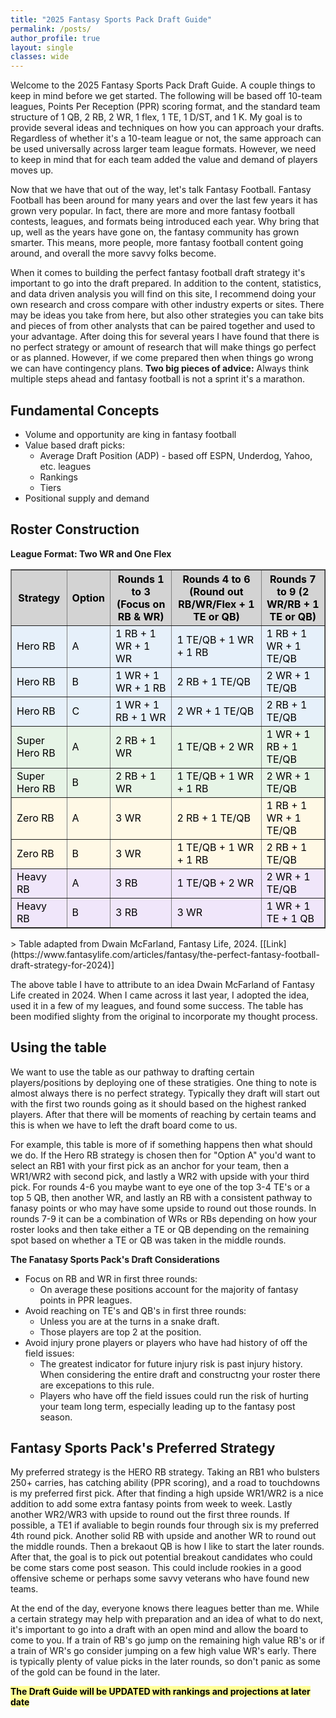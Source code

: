 ```yaml
---
title: "2025 Fantasy Sports Pack Draft Guide"
permalink: /posts/
author_profile: true
layout: single
classes: wide
---
```


Welcome to the 2025 Fantasy Sports Pack Draft Guide. A couple things to keep in mind before we get started. The following will be based off 10-team leagues, Points Per Reception (PPR) scoring format, and the standard team structure of 1 QB, 2 RB, 2 WR, 1 flex, 1 TE, 1 D/ST, and 1 K. My goal is to provide several ideas and techniques on how you can approach your drafts. Regardless of whether it's a 10-team league or not, the same approach can be used universally across larger team league formats. However, we need to keep in mind that for each team added the value and demand of players moves up.

Now that we have that out of the way, let's talk Fantasy Football. Fantasy Football has been around for many years and over the last few years it has grown very popular. In fact, there are more and more fantasy football contests, leagues, and formats being introduced each year. Why bring that up, well as the years have gone on, the fantasy community has grown smarter. This means, more people, more fantasy football content going around, and overall the more savvy folks become. 

When it comes to building the perfect fantasy football draft strategy it's important to go into the draft prepared. In addition to the content, statistics, and data driven analysis you will find on this site, I recommend doing your own research and cross compare with other industry experts or sites. There may be ideas you take from here, but also other strategies you can take bits and pieces of from other analysts that can be paired together and used to your advantage. After doing this for several years I have found that there is no perfect strategy or amount of research that will make things go perfect or as planned. However, if we come prepared then when things go wrong we can have contingency plans. **Two big pieces of advice:** Always think multiple steps ahead and fantasy football is not a sprint it's a marathon.

## Fundamental Concepts
- Volume and opportunity are king in fantasy football
- Value based draft picks:
    * Average Draft Position (ADP) - based off ESPN, Underdog, Yahoo, etc. leagues
    * Rankings
    * Tiers
- Positional supply and demand

## Roster Construction

**League Format: Two WR and One Flex**

<table border="1">
  <thead>
    <tr style="background-color: #D3D3D3;">
      <th style="color: black;">Strategy</th>
      <th style="color: black;">Option</th>
      <th style="color: black;">Rounds 1 to 3 (Focus on RB & WR)</th>
      <th style="color: black;">Rounds 4 to 6 (Round out RB/WR/Flex + 1 TE or QB)</th>
      <th style="color: black;">Rounds 7 to 9 (2 WR/RB + 1 TE or QB)</th>
    </tr>
  </thead>
  <tbody>
    <tr style="background-color: #E6F0FA;">
      <td style="color: black;">Hero RB</td>
      <td style="color: black;">A</td>
      <td style="color: black;">1 RB + 1 WR + 1 WR</td>
      <td style="color: black;">1 TE/QB + 1 WR + 1 RB</td>
      <td style="color: black;">1 RB + 1 WR + 1 TE/QB</td>
    </tr>
    <tr style="background-color: #E6F0FA;">
      <td style="color: black;">Hero RB</td>
      <td style="color: black;">B</td>
      <td style="color: black;">1 WR + 1 WR + 1 RB</td>
      <td style="color: black;">2 RB + 1 TE/QB</td>
      <td style="color: black;">2 WR + 1 TE/QB</td>
    </tr>
    <tr style="background-color: #E6F0FA;">
      <td style="color: black;">Hero RB</td>
      <td style="color: black;">C</td>
      <td style="color: black;">1 WR + 1 RB + 1 WR</td>
      <td style="color: black;">2 WR + 1 TE/QB</td>
      <td style="color: black;">2 RB + 1 TE/QB</td>
    </tr>
    <tr style="background-color: #E6F4E6;">
      <td style="color: black;">Super Hero RB</td>
      <td style="color: black;">A</td>
      <td style="color: black;">2 RB + 1 WR</td>
      <td style="color: black;">1 TE/QB + 2 WR</td>
      <td style="color: black;">1 WR + 1 RB + 1 TE/QB</td>
    </tr>
    <tr style="background-color: #E6F4E6;">
      <td style="color: black;">Super Hero RB</td>
      <td style="color: black;">B</td>
      <td style="color: black;">2 RB + 1 WR</td>
      <td style="color: black;">1 TE/QB + 1 WR + 1 RB</td>
      <td style="color: black;">2 WR + 1 TE/QB</td>
    </tr>
    <tr style="background-color: #FFF9E6;">
      <td style="color: black;">Zero RB</td>
      <td style="color: black;">A</td>
      <td style="color: black;">3 WR</td>
      <td style="color: black;">2 RB + 1 TE/QB</td>
      <td style="color: black;">1 RB + 1 WR + 1 TE/QB</td>
    </tr>
    <tr style="background-color: #FFF9E6;">
      <td style="color: black;">Zero RB</td>
      <td style="color: black;">B</td>
      <td style="color: black;">3 WR</td>
      <td style="color: black;">1 TE/QB + 1 WR + 1 RB</td>
      <td style="color: black;">2 RB + 1 TE/QB</td>
    </tr>
    <tr style="background-color: #F0E6FA;">
      <td style="color: black;">Heavy RB</td>
      <td style="color: black;">A</td>
      <td style="color: black;">3 RB</td>
      <td style="color: black;">1 TE/QB + 2 WR</td>
      <td style="color: black;">2 WR + 1 TE/QB</td>
    </tr>
    <tr style="background-color: #F0E6FA;">
      <td style="color: black;">Heavy RB</td>
      <td style="color: black;">B</td>
      <td style="color: black;">3 RB</td>
      <td style="color: black;">3 WR</td>
      <td style="color: black;">1 WR + 1 TE + 1 QB</td>
    </tr>
  </tbody>
</table>
> Table adapted from Dwain McFarland, Fantasy Life, 2024. [[Link](https://www.fantasylife.com/articles/fantasy/the-perfect-fantasy-football-draft-strategy-for-2024)]

The above table I have to attribute to an idea Dwain McFarland of Fantasy Life created in 2024. When I came across it last year, I adopted the idea, used it in a few of my leagues, and found some success. The table has been modified slighty from the original to incorporate my thought process.

## Using the table

We want to use the table as our pathway to drafting certain players/positions by deploying one of these stratigies. One thing to note is almost always there is no perfect strategy. Typically they draft will start out with the first two rounds going as it should based on the highest ranked players. After that there will be moments of reaching by certain teams and this is when we have to left the draft board come to us.

For example, this table is more of if something happens then what should we do. If the Hero RB strategy is chosen then for "Option A" you'd want to select an RB1 with your first pick as an anchor for your team, then a WR1/WR2 with second pick, and lastly a WR2 with upside with your third pick. For rounds 4-6 you maybe want to eye one of the top 3-4 TE's or a top 5 QB, then another WR, and lastly an RB with a consistent pathway to fanasy points or who may have some upside to round out those rounds. In rounds 7-9 it can be a combination of WRs or RBs depending on how your roster looks and then take either a TE or QB depending on the remaining spot based on whether a TE or QB was taken in the middle rounds.

**The Fanatasy Sports Pack's Draft Considerations**
- Focus on RB and WR in first three rounds:
    * On average these positions account for the majority of fantasy points in PPR leagues.
- Avoid reaching on TE's and QB's in first three rounds:
    * Unless you are at the turns in a snake draft.
    * Those players are top 2 at the position.
- Avoid injury prone players or players who have had history of off the field issues:
    * The greatest indicator for future injury risk is past injury history. When considering the entire draft and constructng your roster there are excepations to this rule.
    * Players who have off the field issues could run the risk of hurting your team long term, especially leading up to the fantasy post season.

## Fantasy Sports Pack's Preferred Strategy

My preferred strategy is the HERO RB strategy. Taking an RB1 who bulsters 250+ carries, has catching ability (PPR scoring), and a road to touchdowns is my preferred first pick. After that finding a high upside WR1/WR2 is a nice addition to add some extra fantasy points from week to week. Lastly another WR2/WR3 with upside to round out the first three rounds. If possible, a TE1 if avaliable to begin rounds four through six is my preferred 4th round pick. Another solid RB with upside and another WR to round out the middle rounds. Then a brekaout QB is how I like to start the later rounds. After that, the goal is to pick out potential breakout candidates who could be come stars come post season. This could include rookies in a good offensive scheme or perhaps some savvy veterans who have found new teams.

At the end of the day, everyone knows there leagues better than me. While a certain strategy may help with preparation and an idea of what to do next, it's important to go into a draft with an open mind and allow the board to come to you. If a train of RB's go jump on the remaining high value RB's or if a train of WR's go consider jumping on a few high value WR's early. There is typically plenty of value picks in the later rounds, so don't panic as some of the gold can be found in the later. 

<span style="background-color: #FFFF99; color: black;"><b>The Draft Guide will be UPDATED with rankings and projections at later date</b></span>
